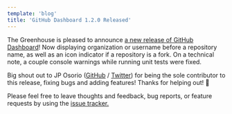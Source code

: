 ```yaml
---
template: 'blog'
title: 'GitHub Dashboard 1.2.0 Released'
---
```


<app-blog-post
  title='GitHub Dashboard 1.2.0 Released' 
  date='05.05.2017' 
  image="/assets/blog-post-images/github.png">
  
  <div>
    <p>The Greenhouse is pleased to announce <a href="https://github.com/thescientist13/github-dashboard/releases/tag/1.2.0" target="_blank" rel="noopener" onclick="getOutboundLink('https://github.com/thescientist13/github-dashboard/releases/tag/1.2.0');">a new release of GitHub Dashboard</a>! Now displaying organization or username before a repository name, as well as an icon indicator if a repository is a fork.  On a technical note, a couple console warnings while running unit tests were fixed.</p> 
    <p>Big shout out to JP Osorio (<a href="https://github.com/jpoo90" target="_blank" rel="noopener" onclick="getOutboundLink('https://github.com/jpoo90');">GitHub</a> / <a href="https://twitter.com/jpoo90" target="_blank" rel="noopener" onclick="getOutboundLink('https://github.com/jpoo90');">Twitter</a>) for being the sole contributor to this release, fixing bugs and adding features!  Thanks for helping out! 👏</p>       
    <p>Please feel free to leave thoughts and feedback, bug reports, or feature requests by using the <a href="https://github.com/thescientist13/github-dashboard/issues" target="_blank" rel="noopener" onclick="getOutboundLink('https://github.com/thescientist13/github-dashboard/issues');">issue tracker.</a></p>
    
  </div>

</app-blog-post>